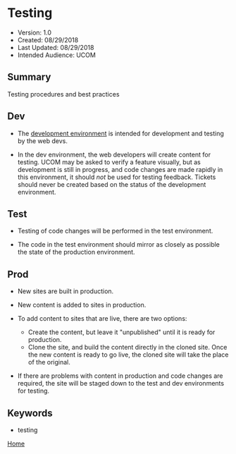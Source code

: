 # Testing

* Version: 1.0
* Created: 08/29/2018
* Last Updated: 08/29/2018
* Intended Audience: UCOM

## Summary

Testing procedures and best practices

## Dev

* The [development environment](http://dev-creighton.acsitefactory.com) is intended for development and testing by the web devs.

* In the dev environment, the web developers will create content for testing. UCOM may be asked to verify a feature visually, but as development is still in progress, and code changes are made rapidly in this environment, it should _not_ be used for testing feedback. Tickets should never be created based on the status of the development environment.

## Test

* Testing of code changes will be performed in the test environment.

* The code in the test environment should mirror as closely as possible the state of the production environment.

## Prod

* New sites are built in production.

* New content is added to sites in production.

* To add content to sites that are live, there are two options:
    * Create the content, but leave it "unpublished" until it is ready for production.
    * Clone the site, and build the content directly in the cloned site. Once the new content is ready to go live, the cloned site will take the place of the original.

* If there are problems with content in production and code changes are required, the site will be staged down to the test and dev environments for testing.

## Keywords

* testing

[Home](/d8-platform/docs/UCOM/TABLE_OF_CONTENTS)
